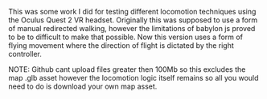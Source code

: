 This was some work I did for testing different locomotion techniques using the Oculus Quest 2 VR headset.
Originally this was supposed to use a form of manual redirected walking, however the limitations of babylon js proved to be to difficult to make that possible. Now this version uses a form of flying movement where the direction of flight is dictated by the right controller.

NOTE: Github cant upload files greater then 100Mb so this excludes the map .glb asset however the locomotion logic itself remains so all you
would need to do is download your own map asset.
